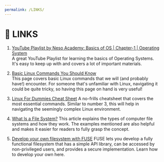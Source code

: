 ```yaml
---
permalink: /LINKS/
---
```

# 🔗 LINKS
1. [YouTube Playlist by Neso Academy: Basics of OS | Chapter-1 | Operating System](https://youtube.com/playlist?list=PLBlnK6fEyqRhDsKg2oXhVuN5z_1ysjJyg)<br>
A great YouTube Playlist for learning the basics of Operating Systems. It's easy to keep up with and covers a lot of important materials.

2. [Basic Linux Commands You Should Know](https://linuxopsys.com/topics/basic-linux-commands)<br>
This page covers basic Linux commands that we will (and probably have!) encounter. For someone that's unfamiliar with Linux, navigating it could be quite tricky, so having this page on hand is very useful!

3. [Linux For Dummies Cheat Sheet](https://www.dummies.com/article/technology/computers/operating-systems/linux/linux-for-dummies-cheat-sheet-209505/)
A no-frills cheatsheet that covers the most essential commands. Similar to number 3, this will help in navigating the seemingly complex Linux environment.

4. [What Is a File System?](https://www.freecodecamp.org/news/file-systems-architecture-explained/)
This article explains the types of computer file systems and how they work. The examples mentioned are also helpful and makes it easier for readers to fully grasp the concept.

5. [Develop your own filesystem with FUSE](https://developer.ibm.com/articles/l-fuse/)
FUSE lets you develop a fully functional filesystem that has a simple API library, can be accessed by non-privileged users, and provides a secure implementation. Learn how to develop your own here.
